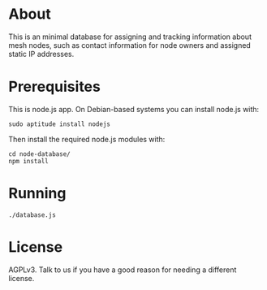 # About #

This is an minimal database for assigning and tracking information about mesh nodes, such as contact information for node owners and assigned static IP addresses.

# Prerequisites #

This is node.js app. On Debian-based systems you can install node.js with:

```
sudo aptitude install nodejs
```

Then install the required node.js modules with:

```
cd node-database/
npm install
```

# Running #

```
./database.js
```

# License #

AGPLv3. Talk to us if you have a good reason for needing a different license.
